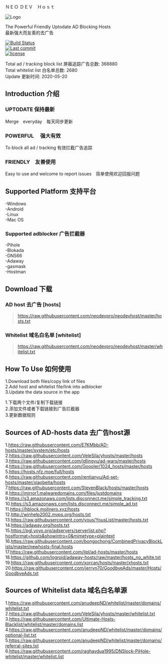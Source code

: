 ＮＥＯ ＤＥＶ　Ｈｏｓｔ

![Logo](https://raw.githubusercontent.com/neodevpro/neodevhost/master/logo.png)


The Powerful Friendly Uptodate AD Blocking Hosts<br/>
最新强大而友善的去广告<br/>

[![Build Status](https://img.shields.io/github/workflow/status/neodevpro/neodevhost/CI/master)](https://github.com/neodevpro/neodevhost/actions?workflow=CI)<br/>
[![Last commit](https://img.shields.io/github/last-commit/neodevpro/neodevhost.svg)](https://github.com/neodevpro/neodevhost/commit/master)<br/>
[![license](https://img.shields.io/github/license/neodevpro/neodevhost.svg)](https://github.com/neodevpro/neodevhost/blob/master/LICENSE)

Total ad / tracking block list 屏蔽追踪广告总数: 368880
<br/>
Total whitelist list 白名单总数: 2680
<br/>
Update 更新时间: 2020-05-20

## Introduction 介绍

### UPTODATE 保持最新<br/>
  Merge　everyday　每天同步更新
### POWERFUL　 强大有效<br/>
  To block all ad / tracking  有效拦截广告追踪　
### FRIENDLY　友善使用<br/>
   Easy to use and welcome to report issues　简单使用欢迎回报问题
   
## Supported Platform 支持平台
-Windows<br/>
-Android<br/>
-Linux<br/>
-Mac OS<br/>

### Supported adblocker 广告拦截器
-Pihole<br/>
-Blokada<br/>
-DNS66<br/>
-Adaway<br/>
-gasmask<br/>
-Hostman<br/>

## Download 下载 

### AD host 去广告 [hosts]
> https://raw.githubusercontent.com/neodevpro/neodevhost/master/hosts.txt

### Whitelist 域名白名单 [whitelist]
> https://raw.githubusercontent.com/neodevpro/neodevhost/master/whitelist.txt

## How To Use 如何使用
1.Download both files/copy link of files<br/>
2.Add host and whitelist file/link into adblocker<br/>
3.Update the data source in the app<br/>

1.下载两个文件/复制下载链接<br/>
2.添加文件或者下载链接到广告拦截器<br/>
3.更新数据规则<br/>


## Sources of AD-hosts data 去广告host源
1.https://raw.githubusercontent.com/E7KMbb/AD-hosts/master/system/etc/hosts<br/>
2.https://raw.githubusercontent.com/VeleSila/yhosts/master/hosts<br/>
3.https://raw.githubusercontent.com/jdlingyu/ad-wars/master/hosts<br/>
4.https://raw.githubusercontent.com/Goooler/1024_hosts/master/hosts<br/>
5.https://hosts.nfz.moe/full/hosts<br/>
6.https://raw.githubusercontent.com/rentianyu/Ad-set-hosts/master/xiaobeita/hosts<br/>
7.https://raw.githubusercontent.com/StevenBlack/hosts/master/hosts<br/>
8.https://mirror1.malwaredomains.com/files/justdomains <br/>
9.https://s3.amazonaws.com/lists.disconnect.me/simple_tracking.txt<br/>
10.https://s3.amazonaws.com/lists.disconnect.me/simple_ad.txt<br/>
11.https://hblock.molinero.xyz/hosts<br/>
12.http://winhelp2002.mvps.org/hosts.txt<br/>
13.https://raw.githubusercontent.com/yous/YousList/master/hosts.txt<br/>
14.https://adaway.org/hosts.txt<br/>
15.https://pgl.yoyo.org/adservers/serverlist.php?hostformat=hosts&showintro=0&mimetype=plaintext<br/>
16.https://raw.githubusercontent.com/bongochong/CombinedPrivacyBlockLists/master/newhosts-final.hosts<br/>
17.https://raw.githubusercontent.com/ilpl/ad-hosts/master/hosts<br/>
18.https://github.com/logroid/adaway-hosts/raw/master/hosts_no_white.txt<br/>
19.https://raw.githubusercontent.com/xorcan/hosts/master/xhosts.txt<br/>
20.https://raw.githubusercontent.com/jerryn70/GoodbyeAds/master/Hosts/GoodbyeAds.txt<br/>

## Sources of Whitelist data 域名白名单源
1.https://raw.githubusercontent.com/anudeepND/whitelist/master/domains/whitelist.txt<br/>
2.https://raw.githubusercontent.com/VeleSila/yhosts/master/whitelist.txt<br/>
3.https://raw.githubusercontent.com/Ultimate-Hosts-Blacklist/whitelist/master/domains.list<br/>
4.https://raw.githubusercontent.com/anudeepND/whitelist/master/domains/optional-list.txt<br/>
5.https://raw.githubusercontent.com/anudeepND/whitelist/master/domains/referral-sites.txt<br/>
6.https://raw.githubusercontent.com/raghavdua1995/DNSlock-PiHole-whitelist/master/whitelist.list<br/>
